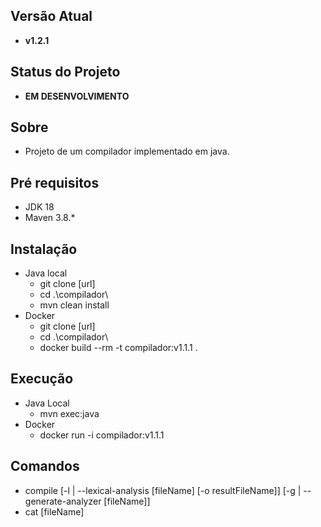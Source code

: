 ## Versão Atual

- **v1.2.1**

## Status do Projeto

- **EM DESENVOLVIMENTO**

## Sobre

- Projeto de um compilador implementado em java.

## Pré requisitos

- JDK 18
- Maven 3.8.*

## Instalação

- Java local
    - git clone [url]
    - cd .\compilador\
    - mvn clean install
- Docker
    - git clone [url]
    - cd .\compilador\
    - docker build --rm -t compilador:v1.1.1 .

## Execução
- Java Local
    - mvn exec:java
- Docker 
    - docker run -i compilador:v1.1.1

## Comandos

- compile [-l | --lexical-analysis [fileName] [-o resultFileName]] [-g | --generate-analyzer [fileName]]
- cat [fileName]
